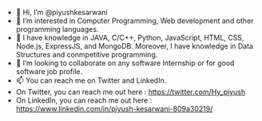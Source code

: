 - 👋 Hi, I’m @piyushkesarwani
- 👀 I’m interested in Computer Programming, Web development and other programming languages.
- 🌱 I have knowledge in JAVA, C/C++, Python, JavaScript, HTML, CSS, Node.js, ExpressJS, and MongoDB. Moreover, I have knowledge in Data Structures and conmpetitive programming.
- 💞️ I’m looking to collaborate on any software Internship or for good software job profile.
- 📫 You can reach me on Twitter and LinkedIn. 
- On Twitter, you can reach me out here : https://twitter.com/Hy_piyush
- On LinkedIn, you can reach me out here : https://www.linkedin.com/in/piyush-kesarwani-809a30219/

<!---
piyushkesarwani/piyushkesarwani is a ✨ special ✨ repository because its `README.md` (this file) appears on your GitHub profile.
You can click the Preview link to take a look at your changes.
--->
